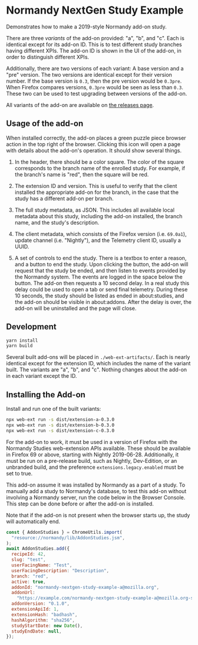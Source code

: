 # Normandy NextGen Study Example

Demonstrates how to make a 2019-style Normandy add-on study.

There are three _variants_ of the add-on provided: "a", "b", and "c". Each is
identical except for its add-on ID. This is to test different study branches
having different XPIs. The add-on ID is shown in the UI of the add-on, in
order to distinguish different XPIs.

Additionally, there are two versions of each variant: A base version and a
"pre" version. The two versions are identical except for their version
number. If the base version is `0.3`, then the pre version would be `0.3pre`.
When Firefox compares versions, `0.3pre` would be seen as less than `0.3`.
These two can be used to test upgrading between versions of the add-on.

All variants of the add-on are available on [the releases page](https://github.com/mozilla/normandy-nextgen-study-example/releases).

## Usage of the add-on

When installed correctly, the add-on places a green puzzle piece browser
action in the top right of the browser. Clicking this icon will open a page
with details about the add-on's operation. It should show several things.

1. In the header, there should be a color square. The color of the square
   corresponds to the branch name of the enrolled study. For example, if the
   branch's name is "red", then the square will be red.

2. The extension ID and version. This is useful to verify that the client
   installed the appropriate add-on for the branch, in the case that the
   study has a different add-on per branch.

3. The full study metadata, as JSON. This includes all available local
   metadata about this study, including the add-on installed, the branch
   name, and the study's description.

4. The client metadata, which consists of the Firefox version (i.e.
   `69.0a1`), update channel (i.e. "Nightly"), and the Telemetry client ID,
   usually a UUID.

5. A set of controls to end the study. There is a textbox to enter a reason,
   and a button to end the study. Upon clicking the button, the add-on will
   request that the study be ended, and then listen to events provided by the
   Normandy system. The events are logged in the space below the button. The
   add-on then requests a 10 second delay. In a real study this delay could
   be used to open a tab or send final telemetry. During these 10 seconds,
   the study should be listed as ended in about:studies, and the add-on
   should be visible in about:addons. After the delay is over, the add-on
   will be uninstalled and the page will close.

## Development

```bash
yarn install
yarn build
```

Several built add-ons will be placed in `./web-ext-artifacts/`. Each is
nearly identical except for the extension ID, which includes the name of the
variant built. The variants are "a", "b", and "c". Nothing changes about the
add-on in each variant except the ID.

## Installing the Add-on

Install and run one of the built variants:

```bash
npx web-ext run -s dist/extension-a-0.3.0
npx web-ext run -s dist/extension-b-0.3.0
npx web-ext run -s dist/extension-c-0.3.0
```

For the add-on to work, it must be used in a version of Firefox with the
Normandy Studies web-extension APIs available. These should be available in
Firefox 69 or above, starting with Nightly 2019-06-28. Additionally, it must
be run on a pre-release build, such as Nightly, Dev-Edition, or an unbranded
build, and the preference `extensions.legacy.enabled` must be set to true.

This add-on assume it was installed by Normandy as a part of a study. To
manually add a study to Normandy's database, to test this add-on without
involving a Normandy server, run the code below in the Browser Console. This step can be done before
or after the add-on is installed.

Note that if the add-on is not present when the browser starts up, the study
will automatically end.

```js
const { AddonStudies } = ChromeUtils.import(
  "resource://normandy/lib/AddonStudies.jsm",
);
await AddonStudies.add({
  recipeId: 42,
  slug: "test",
  userFacingName: "Test",
  userFacingDescription: "Description",
  branch: "red",
  active: true,
  addonId: "normandy-nextgen-study-example-a@mozilla.org",
  addonUrl:
    "https://example.com/normandy-nextgen-study-example-a@mozilla.org-signed.xpi",
  addonVersion: "0.1.0",
  extensionApiId: 1,
  extensionHash: "badhash",
  hashAlgorithm: "sha256",
  studyStartDate: new Date(),
  studyEndDate: null,
});
```
